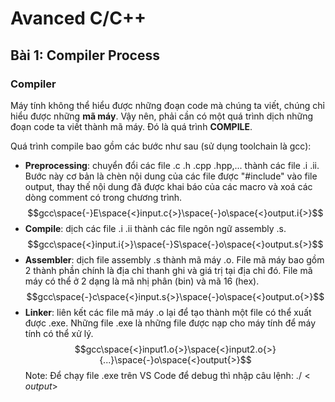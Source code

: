 # Avanced C/C++
## Bài 1: Compiler Process
### Compiler
Máy tính không thể hiểu được những đoạn code mà chúng ta viết, chúng chỉ hiểu được những **mã máy**. Vậy nên, phải cần có một quá trình dịch những đoạn code ta viết thành mã máy. Đó là quá trình **COMPILE**.

Quá trình compile bao gồm các bước như sau (sử dụng toolchain là gcc):
- **Preprocessing**: chuyển đổi các file .c .h .cpp .hpp,... thành các file .i .ii. Bước này cơ bản là chèn nội dung của các file được "#include" vào file output, thay thế nội dung đã được khai báo của các macro và xoá các dòng comment có trong chương trình.
$$gcc\space{-}E\space{<}input.c{>}\space{-}o\space{<}output.i{>}$$
- **Compile**: dịch các file .i .ii thành các file ngôn ngữ assembly .s.
$$gcc\space{<}input.i{>}\space{-}S\space{-}o\space{<}output.s{>}$$
- **Assembler**: dịch file assembly .s thành mã máy .o. File mã máy bao gồm 2 thành phần chính là địa chỉ thanh ghi và giá trị tại địa chỉ đó. File mã máy có thể ở 2 dạng là mã nhị phân (bin) và mã 16 (hex).
$$gcc\space{-}c\space{<}input.s{>}\space{-}o\space{<}output.o{>}$$
- **Linker**: liên kết các file mã máy .o lại để tạo thành một file có thể xuất được .exe. Những file .exe là những file được nạp cho máy tính để máy tính có thể xử lý.
$$gcc\space{<}input1.o{>}\space{<}input2.o{>}{...}\space{-}o\space{<}output{>}$$
Note: Để chạy file .exe trên VS Code để debug thì nhập câu lệnh: ./${<}output{>}$
